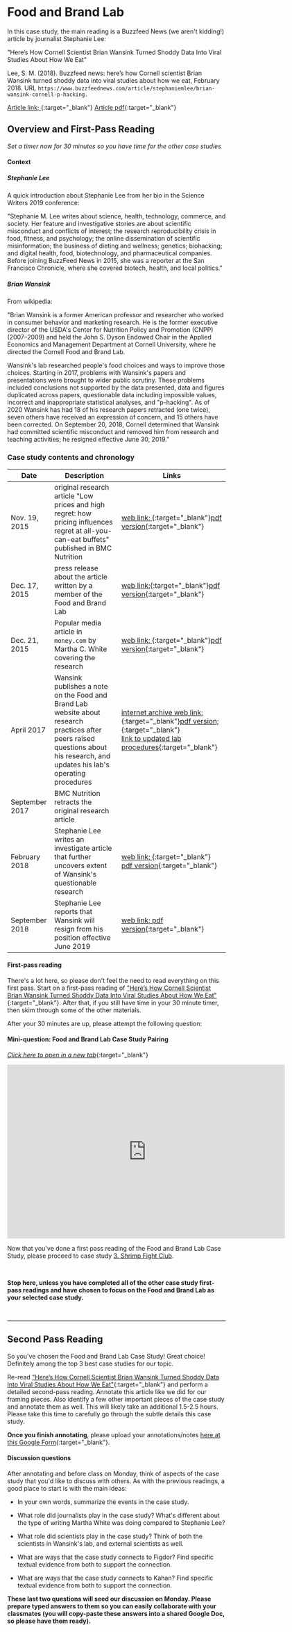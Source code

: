 # Food and Brand Lab

In this case study, the main reading is a Buzzfeed News (we aren't kidding!) article by journalist Stephanie Lee:

"Here’s How Cornell Scientist Brian Wansink Turned Shoddy Data Into Viral Studies About How We Eat"

Lee, S. M. (2018). Buzzfeed news: here’s how Cornell scientist Brian Wansink turned shoddy data into viral studies about how we eat, February 2018. URL ```https://www.buzzfeednews.com/article/stephaniemlee/brian-wansink-cornell-p-hacking.``` 

[Article link; ](https://www.buzzfeednews.com/article/stephaniemlee/brian-wansink-cornell-p-hacking){:target="_blank"}
 [Article pdf](https://drive.google.com/file/d/1geUN4k-SDrxAK9kMH0W6bxkMbUFPJlgI/view?usp=sharing){:target="_blank"}
 
## Overview and First-Pass Reading

*Set a timer now for 30 minutes so you have time for the other case studies*

#### Context


##### Stephanie Lee
A quick introduction about Stephanie Lee from her bio in the Science Writers 2019 conference:

"Stephanie M. Lee writes about science, health, technology, commerce, and society. Her feature and investigative stories are about scientific misconduct and conflicts of interest; the research reproducibility crisis in food, fitness, and psychology; the online dissemination of scientific misinformation; the business of dieting and wellness; genetics; biohacking; and digital health, food, biotechnology, and pharmaceutical companies. Before joining BuzzFeed News in 2015, she was a reporter at the San Francisco Chronicle, where she covered biotech, health, and local politics."

##### Brian Wansink

From wikipedia:

"Brian Wansink is a former American professor and researcher who worked in consumer behavior and marketing research. He is the former executive director of the USDA's Center for Nutrition Policy and Promotion (CNPP) (2007–2009) and held the John S. Dyson Endowed Chair in the Applied Economics and Management Department at Cornell University, where he directed the Cornell Food and Brand Lab.

Wansink's lab researched people's food choices and ways to improve those choices. Starting in 2017, problems with Wansink's papers and presentations were brought to wider public scrutiny. These problems included conclusions not supported by the data presented, data and figures duplicated across papers, questionable data including impossible values, incorrect and inappropriate statistical analyses, and "p-hacking". As of 2020 Wansink has had 18 of his research papers retracted (one twice), seven others have received an expression of concern, and 15 others have been corrected. On September 20, 2018, Cornell determined that Wansink had committed scientific misconduct and removed him from research and teaching activities; he resigned effective June 30, 2019."

### Case study contents and chronology 

Date | Description | Links
-----| -----------| -----
Nov. 19, 2015 | original research article "Low prices and high regret: how pricing influences regret at all-you-can-eat buffets" published in BMC Nutrition | [web link; ](https://bmcnutr.biomedcentral.com/articles/10.1186/s40795-015-0030-x){:target="_blank"}[pdf version](https://drive.google.com/file/d/1pq-Anr-kR-z3B2nCUhILHA2kkTswWYO9/view?usp=sharing){:target="_blank"}
Dec. 17, 2015 | press release about the article written by a member of the Food and Brand Lab |[web link;](https://www.eurekalert.org/pub_releases/2015-12/cfb-bg121615.php){:target="_blank"}[pdf version](https://drive.google.com/file/d/1iabApVmEUWTjS73eYto_73xJRFpM69ML/view?usp=sharing){:target="_blank"}
Dec. 21, 2015 | Popular media article in ```money.com``` by Martha C. White covering the research | [web link; ](https://money.com/hidden-costs-buffet-meals/){:target="_blank"}[pdf version](https://drive.google.com/file/d/1oG_BMrsuUqbshE0GdAKI0_HDpI6xbXVu/view?usp=sharing){:target="_blank"}
April 2017 | Wansink publishes a note on the Food and Brand Lab website about research practices after peers raised questions about his research, and updates his lab's operating procedures | [internet archive web link; ](https://web.archive.org/web/20180405152607/https://foodpsychology.cornell.edu/research-statement-april-2017){:target="_blank"}[pdf version; ](https://drive.google.com/file/d/1XgwlUVWnnTu9HRcKlX3lLRVsx8eRtUwb/view?usp=sharing){:target="_blank"} <br> [link to updated lab procedures](https://web.archive.org/web/20180405160011/https://foodpsychology.cornell.edu/ResearchSOPs){:target="_blank"}
September 2017 | BMC Nutrition retracts the original research article |
February 2018 | Stephanie Lee writes an investigate article that further uncovers extent of Wansink's questionable research  | [web link; ](https://www.buzzfeednews.com/article/stephaniemlee/brian-wansink-cornell-p-hacking){:target="_blank"} [pdf version](https://drive.google.com/file/d/1geUN4k-SDrxAK9kMH0W6bxkMbUFPJlgI/view?usp=sharing){:target="_blank"}
September 2018 | Stephanie Lee reports that Wansink will resign from his position effective June 2019  | [web link; ](https://www.buzzfeednews.com/article/stephaniemlee/brian-wansink-retired-cornell)[pdf version](https://drive.google.com/file/d/17f436NIUd0RKd8MQzox_EQm1gGTa19n5/view?usp=sharing){:target="_blank"}

#### First-pass reading

There's a lot here, so please don't feel the need to read everything on this first pass. Start on a first-pass reading of 
 ["Here’s How Cornell Scientist Brian Wansink Turned Shoddy Data Into Viral Studies About How We Eat"](https://drive.google.com/file/d/1geUN4k-SDrxAK9kMH0W6bxkMbUFPJlgI/view?usp=sharing){:target="_blank"}. After that, if you still have time in your 30 minute timer, then skim through some of the other materials.


After your 30 minutes are up, please attempt the following question:

#### Mini-question: Food and Brand Lab Case Study Pairing

[*Click here to open in a new tab*](https://forms.gle/oMfhTJnD7MSuT4up9){:target="_blank"}
<iframe src="https://docs.google.com/forms/d/e/1FAIpQLScyfU_nFHBF0CDeV5KbIbNeEmgEac0vfLTkWQ9CX_frG9qz1g/viewform?embedded=true" width="640" height="400" frameborder="0" marginheight="0" marginwidth="0">Loading…
</iframe>
<br>

Now that you've done a first pass reading of the Food and Brand Lab Case Study, please proceed to case study [3. Shrimp Fight Club](shrimp-fight-club).

<br> 


**Stop here, unless you have completed all of the other case study first-pass readings and have chosen to focus on the Food and Brand Lab as your selected case study.**

<br>

------------------------------------------------

## Second Pass Reading

So you've chosen the Food and Brand Lab Case Study! Great choice! Definitely among the top 3 best case studies for our topic. 

Re-read ["Here’s How Cornell Scientist Brian Wansink Turned Shoddy Data Into Viral Studies About How We Eat"](https://drive.google.com/file/d/1geUN4k-SDrxAK9kMH0W6bxkMbUFPJlgI/view?usp=sharing){:target="_blank"} and perform a detailed second-pass reading. Annotate this article like we did for our framing pieces. Also identify a few other important pieces of the case study and annotate them as well. This will likely take an additional 1.5-2.5 hours. Please take this time to carefully go through the subtle details this case study.

**Once you finish annotating**, please upload your annotations/notes [here at this Google Form](https://forms.gle/fDgz88KimHer7tEF7){:target="_blank"}.

#### Discussion questions

After annotating and before class on Monday, think of aspects of the case study that you'd like to discuss with others. As with the previous readings, a good place to start is with the main ideas:

+ In your own words, summarize the events in the case study.

+ What role did journalists play in the case study? What's different about the type of writing Martha White was doing compared to Stephanie Lee?

+ What role did scientists play in the case study? Think of both the scientists in Wansink's lab, and external scientists as well.

+ What are ways that the case study connects to Figdor? Find specific textual evidence from both to support the connection.

+ What are ways that the case study connects to Kahan? Find specific textual evidence from both to support the connection.

**These last two questions will seed our discussion on Monday. Please prepare typed answers to them so you can easily collaborate with your classmates (you will copy-paste these answers into a shared Google Doc, so please have them ready).**
